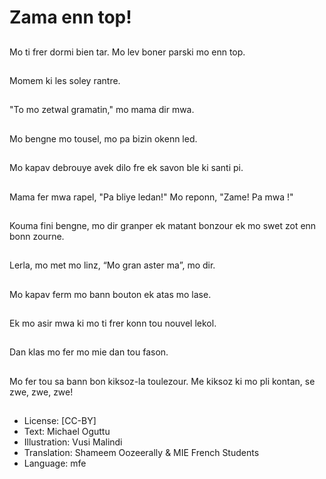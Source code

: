 # Zama enn top!

##
Mo ti frer dormi bien tar. Mo lev boner parski mo enn top.

##
Momem ki les soley rantre.

##
"To mo zetwal gramatin," mo mama dir mwa.

##
Mo bengne mo tousel, mo pa bizin okenn led.

##
Mo kapav debrouye avek dilo fre ek savon ble ki santi pi.

##
 Mama fer mwa rapel, "Pa bliye ledan!" Mo reponn, "Zame! Pa mwa !"

##
Kouma fini bengne, mo dir granper ek matant bonzour ek mo swet zot enn bonn zourne.

##
Lerla, mo met mo linz, “Mo gran aster ma”, mo dir.

##
Mo kapav ferm mo bann bouton ek atas mo lase.

##
Ek mo asir mwa ki mo ti frer konn tou nouvel lekol.

##
Dan klas mo fer mo mie dan tou fason.

##
Mo fer tou sa bann bon kiksoz-la toulezour. Me kiksoz ki mo pli kontan, se zwe, zwe, zwe!

##
* License: [CC-BY]
* Text: Michael Oguttu
* Illustration: Vusi Malindi
* Translation: Shameem Oozeerally & MIE French Students
* Language: mfe
